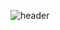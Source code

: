 ![header](https://capsule-render.vercel.app/api?type=waving&color=gradient&height=200&section=header&text=welcome&fontSize=40&fontColor=000000&fontAlign=50&fontAlignY=30)
